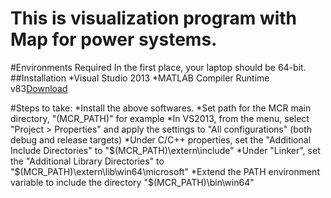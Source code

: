 This is visualization program with Map for power systems.
=======

#Environments Required
In the first place, your laptop should be 64-bit. 
##Installation
*Visual Studio 2013
*MATLAB Compiler Runtime v83[Download](http://pan.baidu.com/s/1pJ0qjur)

#Steps to take:
*Install the above softwares.
*Set path for the MCR main directory, "(MCR_PATH)" for example
*In VS2013, from the menu, select "Project > Properties" and apply the settings to "All configurations" (both debug and release targets)
*Under C/C++ properties, set the "Additional Include Directories" to "$(MCR_PATH)\extern\include"
*Under "Linker", set the "Additional Library Directories" to "$(MCR_PATH)\extern\lib\win64\microsoft"
*Extend the PATH environment variable to include the directory "$(MCR_PATH)\bin\win64"